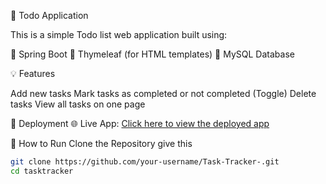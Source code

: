 📝 Todo Application

This is a simple Todo list web application built using:

🌿 Spring Boot
🧾 Thymeleaf (for HTML templates)
🐬 MySQL Database

💡 Features

Add new tasks
Mark tasks as completed or not completed (Toggle)
Delete tasks
View all tasks on one page

📲 Deployment
🌐 Live App: [Click here to view the deployed app](https://task-tracker-production-c80d.up.railway.app/)


🚀 How to Run Clone the Repository give this

```bash
git clone https://github.com/your-username/Task-Tracker-.git
cd tasktracker

